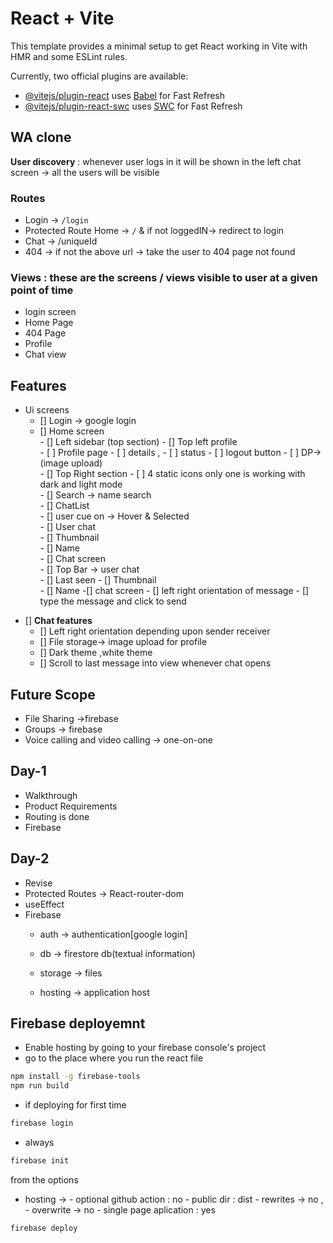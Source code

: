 # React + Vite

This template provides a minimal setup to get React working in Vite with HMR and some ESLint rules.

Currently, two official plugins are available:

- [@vitejs/plugin-react](https://github.com/vitejs/vite-plugin-react/blob/main/packages/plugin-react/README.md) uses [Babel](https://babeljs.io/) for Fast Refresh
- [@vitejs/plugin-react-swc](https://github.com/vitejs/vite-plugin-react-swc) uses [SWC](https://swc.rs/) for Fast Refresh



## WA clone
**User discovery** :  whenever user logs in it will be shown in the left chat screen -> all the users will be visible 

### Routes
* Login -> `/login` 
* Protected Route  Home -> `/`  & if not loggedIN-> redirect to login 
* Chat  -> /uniqueId
* 404 -> if not the above url -> take the user to 404 page not found

### Views : these are the screens / views visible to user at a given point of time 
* login screen
* Home Page 
* 404 Page
* Profile
* Chat view

## Features
* Ui screens  
  - [] Login \-\> google login   
  - [] Home screen  
        - [] Left sidebar (top section)
              - [] Top left profile   
                    - [ ] Profile page 
                      - [ ] details ,
                      - [ ] status 
                      - [ ] logout button
                      - [ ] DP-> (image upload)  
              - [] Top Right section 
                    - [ ] 4 static icons only one is working with dark and light mode  
        - [] Search \-\> name search  
        - [] ChatList  
            - [] user cue on -> Hover  & Selected  
            - [] User chat  
               - [] Thumbnail  
               - [] Name          
        - [] Chat screen   
              - [] Top Bar \-\> user chat  
                    - [] Last seen
                    - [] Thumbnail  
                    - [] Name 
            -[] chat screen 
                - [] left right orientation of message
                - [] type the message and click to send 
 - [] **Chat features**  
    - [] Left right orientation depending upon sender receiver 
    - [] File storage-\> image upload for profile 
    - [] Dark theme ,white theme
    - [] Scroll to last message into view whenever chat opens
                   
## Future Scope
* File Sharing ->firebase
* Groups -> firebase
* Voice calling and video calling -> one-on-one 

## Day-1
* Walkthrough
* Product Requirements
* Routing is done
* Firebase

## Day-2

* Revise 
* Protected Routes -> React-router-dom
* useEffect
* Firebase 
  * auth -> authentication[google login]

  * db -> firestore db(textual information)
  * storage -> files 
  * hosting -> application host
 




## Firebase deployemnt 
* Enable hosting by going to your firebase console's project
* go to the place where you run the react file
```bash
npm install -g firebase-tools
npm run build
```

* if deploying for first time

```bash
firebase login
```
* always
```bash
firebase init 
```
from the options 
- hosting ->
        -  optional github action : no
        - public dir : dist
        - rewrites -> no ,
        - overwrite -> no
        - single page aplication : yes

```bash
firebase deploy
```

